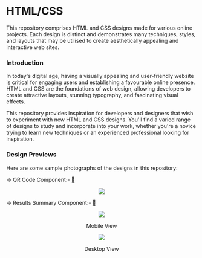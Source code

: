 # HTML/CSS

This repository comprises HTML and CSS designs made for various online projects. Each design is distinct and demonstrates many techniques, styles, and layouts that may be utilised to create aesthetically appealing and interactive web sites.

<h3>Introduction</h3>
<p>
  In today's digital age, having a visually appealing and user-friendly website is critical for engaging users and establishing a favourable online presence. HTML and CSS are the foundations of web design, allowing developers to create attractive layouts, stunning typography, and fascinating visual effects.

This repository provides inspiration for developers and designers that wish to experiment with new HTML and CSS designs. You'll find a varied range of designs to study and incorporate into your work, whether you're a novice trying to learn new techniques or an experienced professional looking for inspiration.
</p>

<h3>Design Previews</h3>
<p>
  Here are some sample photographs of the designs in this repository:
</p>


-> QR Code Component:- <a href="https://devscripter.netlify.app/qr-code-component">🚀</a>
<p align="center">
<img src="https://github-production-user-asset-6210df.s3.amazonaws.com/72292130/242279446-0c604009-acf4-4f6f-905e-b395b0b2f34f.png"/>
</p>

-> Results Summary Component:- <a href="https://devscripter.netlify.app/results-summary-component/">🚀</a>
<p align="center">
<img src="https://github-production-user-asset-6210df.s3.amazonaws.com/72292130/242280827-a67de727-80d8-4419-9c1c-51f304ca844b.png"/>
</p>
<p align="center">
Mobile View
</p>
<p align="center">
<img src="https://github-production-user-asset-6210df.s3.amazonaws.com/72292130/242280875-8257126a-3793-48fd-a57f-bd1b3edd66cd.png"/>
</p>
<p align="center">
  Desktop View
</p>

